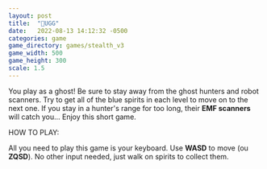 ```yaml
---
layout: post
title:  "👻UGG"
date:   2022-08-13 14:12:32 -0500
categories: game
game_directory: games/stealth_v3
game_width: 500
game_height: 300
scale: 1.5
---
```


You play as a ghost! Be sure to stay away from the ghost hunters and robot scanners. Try to get all of the blue spirits in each level to move on to the next one. If you stay in a hunter's range for too long, their **EMF scanners** will catch you... Enjoy this short game.


HOW TO PLAY:

All you need to play this game is your keyboard. Use **WASD** to move (ou **ZQSD**). No other input needed, just walk on spirits to collect them.